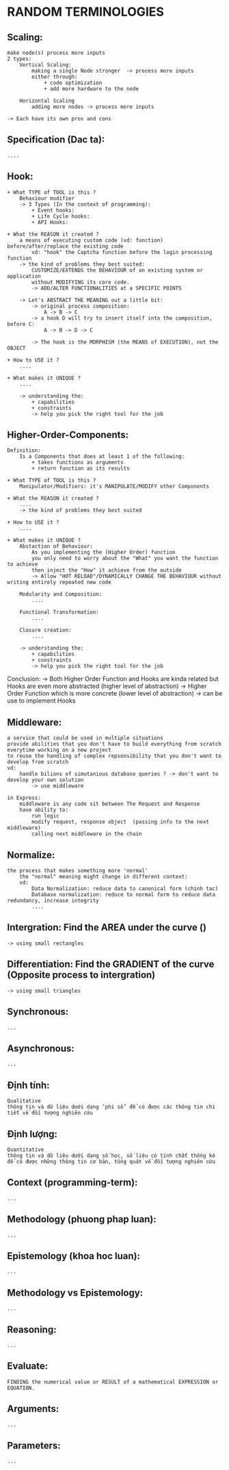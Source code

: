 # RANDOM TERMINOLOGIES

## Scaling: 
    make node(s) process more inputs 
    2 types:
        Vertical Scaling:
            making a single Node stronger  -> process more inputs 
            either through: 
                + code optimization
                + add more hardware to the node 

        Horizontal Scaling 
            adding more nodes -> process more inputs 

    -> Each have its own pros and cons 

## Specification (Dac ta): 
    ....

## Hook: 
    + What TYPE of TOOL is this ?
        Behaviour modifier
        -> 3 Types (In the context of programming): 
            + Event hooks: 
            + Life Cycle hooks:
            + API Hooks: 

    + What the REASON it created ? 
        a means of executing custom code (vd: function) before/after/replace the existing code 
            vd: "hook" the Captcha function before the login processing function 
        -> the kind of problems they best suited: 
            CUSTOMIZE/EXTENDS the BEHAVIOUR of an existing system or application 
            without MODIFYING its core code.
            -> ADD/ALTER FUNCTIONALITIES at a SPECIFIC POINTS 

        -> Let's ABSTRACT THE MEANING out a little bit:
            -> original process composition: 
                A -> B -> C
            -> a hook D will try to insert itself into the composition, before C:
                A -> B -> D -> C

            -> The hook is the MORPHISM (the MEANS of EXECUTION), not the OBJECT

    + How to USE it ? 
        ....

    + What makes it UNIQUE ? 
        ....

        -> understanding the: 
            + capabilities 
            + constraints 
            -> help you pick the right tool for the job 

## Higher-Order-Components:
    Definition: 
        Is a Components that does at least 1 of the following: 
            + takes functions as arguments
            + return function as its results 

    + What TYPE of TOOL is this ?
        Manipulator/Modifiers: it's MANIPULATE/MODIFY other Components 

    + What the REASON it created ? 
        ....
        -> the kind of problems they best suited 

    + How to USE it ? 
        ....

    + What makes it UNIQUE ? 
        Abstaction of Behaviour: 
            As you implementing the (Higher Order) function
            you only need to worry about the "What" you want the function to achieve
            then inject the "How" it achieve from the outside
            -> Allow "HOT RELOAD"/DYNAMICALLY CHANGE THE BEHAVIOUR without writing entirely repeated new code

        Modularity and Composition: 
            ....

        Functional Transformation: 
            ....

        Closure creation: 
            ....

        -> understanding the: 
            + capabilities 
            + constraints 
            -> help you pick the right tool for the job 

Conclusion: 
    -> Both Higher Order Function and Hooks are kinda related but Hooks are even more abstracted (higher level of abstraction)
        -> Higher Order Function which is more concrete (lower level of abstraction)
            -> can be use to implement Hooks

## Middleware: 
    a service that could be used in multiple situations 
    provide abilities that you don't have to build everything from scratch everytime working on a new project
    to reuse the handling of complex repsonsibility that you don't want to develop from scratch 
    vd: 
        handle bilions of simutanious database queries ? -> don't want to develop your own solution
            -> use middleware

    in Express: 
        middleware is any code sit between The Request and Response
        have ability to: 
            run logic
            modify request, response object  (passing info to the next middleware)
            calling next middleware in the chain

## Normalize: 
    the process that makes something more 'normal'
        the "normal" meaning might change in different context:
        vd: 
            Data Normalization: reduce data to canonical form (chinh tac)
            Database normalization: reduce to normal form to reduce data redundancy, increase integrity 
            ....

## Intergration: Find the AREA under the curve ()
    -> using small rectangles 

## Differentiation: Find the GRADIENT of the curve (Opposite process to intergration)
    -> using small triangles

## Synchronous: 
    ... 

## Asynchronous: 
    ...

## Định tính: 
    Qualitative 
    thông tin và dữ liệu dưới dạng ‘phi số’ để có được các thông tin chi tiết về đối tượng nghiên cứu

## Định lượng:
    Quantitative
    thông tin và dữ liệu dưới dạng số học, số liệu có tính chất thống kê để có được những thông tin cơ bản, tổng quát về đối tượng nghiên cứu

## Context (programming-term): 
    ... 

## Methodology (phuong phap luan): 
    ... 
## Epistemology (khoa hoc luan): 
    ...

## Methodology vs Epistemology: 
    ... 

## Reasoning: 
    ...


## Evaluate: 
    FINDING the numerical value or RESULT of a mathematical EXPRESSION or EQUATION.



## Arguments: 
    ...
## Parameters: 
    ...

